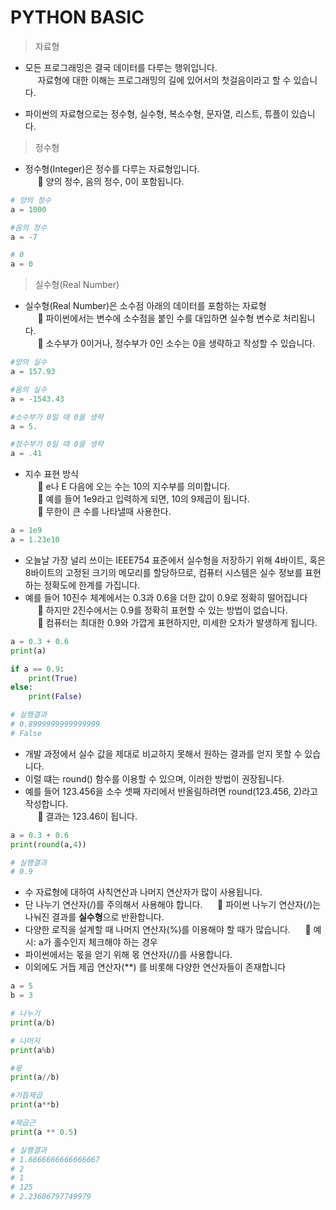 # PYTHON BASIC

> 자료형

* 모든 프로그래밍은 결국 데이터를 다루는 행위입니다.<br>
&nbsp;&nbsp;&nbsp;&nbsp; 자료형에 대한 이해는 프로그래밍의 길에 있어서의 첫걸음이라고 할 수 있습니다.

* 파이썬의 자료형으로는 정수형, 실수형, 복소수형, 문자열, 리스트, 튜플이 있습니다.<br>

> 정수형

* 정수형(Integer)은 정수를 다루는 자료형입니다.<br>
&nbsp;&nbsp;&nbsp;&nbsp; 🔢 양의 정수, 음의 정수, 0이 포함됩니다.

```python
# 양의 정수
a = 1000

#음의 정수 
a = -7

# 0
a = 0
```

> 실수형(Real Number)

* 실수형(Real Number)은 소수점 아래의 데이터를 포함하는 자료형<br>
&nbsp;&nbsp;&nbsp;&nbsp; 🔢 파이썬에서는 변수에 소수점을 붙인 수를 대입하면 실수형 변수로 처리됩니다.<br>
&nbsp;&nbsp;&nbsp;&nbsp; 🔢 소수부가 0이거나, 정수부가 0인 소수는 0을 생략하고 작성할 수 있습니다.<br>

```python
#양의 실수
a = 157.93

#음의 실수
a = -1543.43

#소수부가 0일 때 0을 생략
a = 5.

#정수부가 0일 때 0을 생략
a = .41
```

* 지수 표현 방식<br>
&nbsp;&nbsp;&nbsp;&nbsp; 🔢 e나 E 다음에 오는 수는 10의 지수부를 의미합니다.<br>
&nbsp;&nbsp;&nbsp;&nbsp; 🔢 예를 들어 1e9라고 입력하게 되면, 10의 9제곱이 됩니다.<br>
&nbsp;&nbsp;&nbsp;&nbsp; 🔢 무한이 큰 수를 나타낼때 사용한다. <br>

```python
a = 1e9
a = 1.23e10
```

* 오늘날 가장 널리 쓰이는 IEEE754 표준에서 실수형을 저장하기 위해 4바이트, 혹은 8바이트의 고정된 크기의 메모리를 할당하므로, 컴퓨터 시스템은 실수 정보를 표현하는 정확도에 한계를 가집니다.
* 예를 들어 10진수 체계에서는 0.3과 0.6을 더한 값이 0.9로 정확히 떨어집니다<br>
&nbsp;&nbsp;&nbsp;&nbsp; 🔢 하지만 2진수에서는 0.9를 정확히 표현할 수 있는 방법이 없습니다.<br>
&nbsp;&nbsp;&nbsp;&nbsp; 🔢 컴퓨터는 최대한 0.9와 가깝게 표현하지만, 미세한 오차가 발생하게 됩니다.<br>

```python
a = 0.3 + 0.6
print(a)

if a == 0.9:
    print(True)
else:
    print(False)

# 실행결과
# 0.8999999999999999
# False
```

* 개발 과정에서 실수 값을 제대로 비교하지 못해서 원하는 결과를 얻지 못할 수 있습니다.
* 이럴 떄는 round() 함수를 이용할 수 있으며, 이러한 방법이 권장됩니다.
* 예를 들어 123.456을 소수 셋째 자리에서 반올림하려면 round(123.456, 2)라고 작성합니다.<br>
&nbsp;&nbsp;&nbsp;&nbsp; 🔢 결과는 123.46이 됩니다.<br>

```python
a = 0.3 + 0.6
print(round(a,4))

# 실행결과
# 0.9
```

* 수 자료형에 대하여 사칙연산과 나머지 연산자가 많이 사용됩니다.
* 단 나누기 연산자(/)를 주의해서 사용해야 합니다.
&nbsp;&nbsp;&nbsp;&nbsp; 🔢 파이썬 나누기 연산자(/)는 나눠진 결과를 <strong>실수형</strong>으로 반환합니다.<br>
* 다양한 로직을 설계할 때 나머지 연산자(%)를 이용해야 할 때가 많습니다.
&nbsp;&nbsp;&nbsp;&nbsp; 🔢 예시: a가 홀수인지 체크해야 하는 경우<br>
* 파이썬에서는 몫을 얻기 위해 몫 연산자(//)를 사용합니다.
* 이외에도 거듭 제곱 연산자(**) 를 비롯해 다양한 연산자들이 존재합니다

```python
a = 5
b = 3

# 나누기
print(a/b)

# 나머지
print(a%b)

#몫
print(a//b)

#거듭제곱
print(a**b)

#제곱근
print(a ** 0.5)

# 실행결과
# 1.6666666666666667
# 2
# 1
# 125
# 2.23606797749979
```
